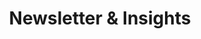 ---
layout: newsletter.njk
title: "Newsletter & Insights"
permalink: /en/newsletter/
pageClass: newsletter
lang: en
description: "Read the latest newsletter and insights on AI safety, governance, and the future of artificial intelligence."
--- 